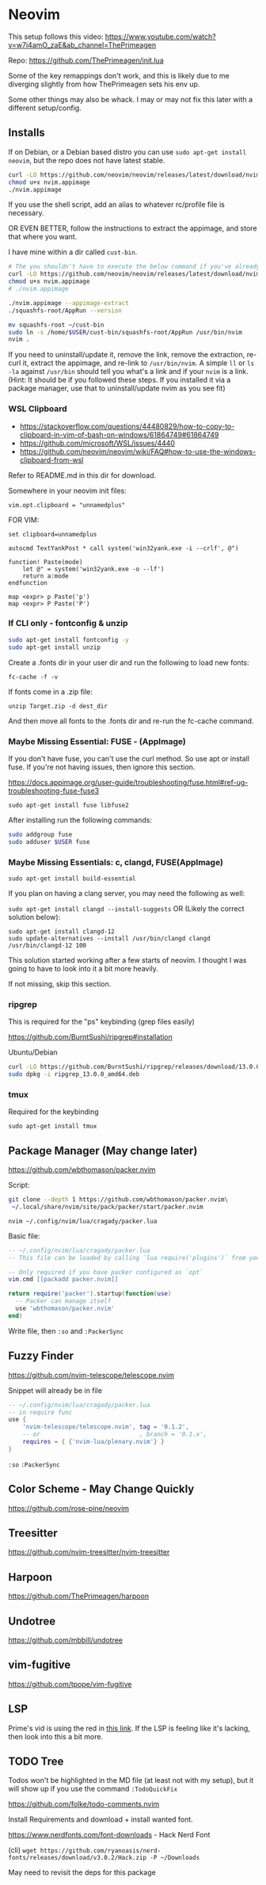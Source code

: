 # Neovim

This setup follows this video: https://www.youtube.com/watch?v=w7i4amO_zaE&ab_channel=ThePrimeagen

Repo: https://github.com/ThePrimeagen/init.lua

Some of the key remappings don't work, and this is likely due to me diverging slightly from how ThePrimeagen sets his env up.

Some other things may also be whack. I may or may not fix this later with a different setup/config.

## Installs

If on Debian, or a Debian based distro you can use `sudo apt-get install neovim`, but the repo does not have latest stable. 

```sh
curl -LO https://github.com/neovim/neovim/releases/latest/download/nvim.appimage
chmod u+x nvim.appimage
./nvim.appimage
```

If you use the shell script, add an alias to whatever rc/profile file is necessary.

OR EVEN BETTER, follow the instructions to extract the appimage, and store that where you want.

I have mine within a dir called `cust-bin`.

```sh
# The you shouldn't have to execute the below command if you've already curled it
curl -LO https://github.com/neovim/neovim/releases/latest/download/nvim.appimage
chmod u+x nvim.appimage
# ./nvim.appimage

./nvim.appimage --appimage-extract
./squashfs-root/AppRun --version

mv squashfs-root ~/cust-bin
sudo ln -s /home/$USER/cust-bin/squashfs-root/AppRun /usr/bin/nvim
nvim .
```

If you need to uninstall/update it, remove the link, remove the extraction, re-curl it, extract the appimage, and re-link to `/usr/bin/nvim`. A simple `ll` or `ls -la` against `/usr/bin` should tell you what's a link and if your `nvim` is a link. (Hint: It should be if you followed these steps. If you installed it via a package manager, use that to uninstall/update nvim as you see fit)

### WSL Clipboard

* https://stackoverflow.com/questions/44480829/how-to-copy-to-clipboard-in-vim-of-bash-on-windows/61864749#61864749
* https://github.com/microsoft/WSL/issues/4440
* https://github.com/neovim/neovim/wiki/FAQ#how-to-use-the-windows-clipboard-from-wsl

Refer to README.md in this dir for download.

Somewhere in your neovim init files:

`vim.opt.clipboard = "unnamedplus"`

FOR VIM:

```vim
set clipboard=unnamedplus

autocmd TextYankPost * call system('win32yank.exe -i --crlf', @")

function! Paste(mode)
    let @" = system('win32yank.exe -o --lf')
    return a:mode
endfunction

map <expr> p Paste('p')
map <expr> P Paste('P')
```

### If CLI only - fontconfig & unzip

```sh
sudo apt-get install fontconfig -y
sudo apt-get install unzip
```

Create a .fonts dir in your user dir and run the following to load new fonts:

`fc-cache -f -v`

If fonts come in a .zip file:

`unzip Target.zip -d dest_dir`

And then move all fonts to the .fonts dir and re-run the fc-cache command.

### Maybe Missing Essential: FUSE - (AppImage)

If you don't have fuse, you can't use the curl method. So use apt or install fuse. If you're not having issues, then ignore this section.

https://docs.appimage.org/user-guide/troubleshooting/fuse.html#ref-ug-troubleshooting-fuse-fuse3

`sudo apt-get install fuse libfuse2`

After installing run the following commands:

```sh
sudo addgroup fuse
sudo adduser $USER fuse
```

### Maybe Missing Essentials: c, clangd, FUSE(AppImage)

`sudo apt-get install build-essential`

If you plan on having a clang server, you may need the following as well:

`sudo apt-get install clangd --install-suggests`
OR (Likely the correct solution below):

```
sudo apt-get install clangd-12
sudo update-alternatives --install /usr/bin/clangd clangd /usr/bin/clangd-12 100
```

This solution started working after a few starts of neovim. I thought I was going to have to look into it a bit more heavily.

If not missing, skip this section.

### ripgrep

This is required for the "<leader>ps" keybinding (grep files easily)

https://github.com/BurntSushi/ripgrep#installation

Ubuntu/Debian

```sh
curl -LO https://github.com/BurntSushi/ripgrep/releases/download/13.0.0/ripgrep_13.0.0_amd64.deb
sudo dpkg -i ripgrep_13.0.0_amd64.deb
```

### tmux

Required for the <C-f> keybinding

`sudo apt-get install tmux`

## Package Manager (May change later)

https://github.com/wbthomason/packer.nvim

Script:

```sh
git clone --depth 1 https://github.com/wbthomason/packer.nvim\
 ~/.local/share/nvim/site/pack/packer/start/packer.nvim
```

<!-- create pathing if not exist-->
`nvim ~/.config/nvim/lua/cragady/packer.lua`

Basic file:

```lua
-- ~/.config/nvim/lua/cragady/packer.lua
-- This file can be loaded by calling `lua require('plugins')` from your init.vim

-- Only required if you have packer configured as `opt`
vim.cmd [[packadd packer.nvim]]

return require('packer').startup(function(use)
  -- Packer can manage itself
  use 'wbthomason/packer.nvim'
end)

```

Write file, then `:so` and `:PackerSync`

## Fuzzy Finder

https://github.com/nvim-telescope/telescope.nvim

Snippet will already be in file

```lua
-- ~/.config/nvim/lua/cragady/packer.lua
-- in require func
use {
    'nvim-telescope/telescope.nvim', tag = '0.1.2',
    -- or                            , branch = '0.1.x',
    requires = { {'nvim-lua/plenary.nvim'} }
}
```

`:so`
`:PackerSync`

## Color Scheme - May Change Quickly 

https://github.com/rose-pine/neovim

## Treesitter

https://github.com/nvim-treesitter/nvim-treesitter

## Harpoon

https://github.com/ThePrimeagen/harpoon

## Undotree

https://github.com/mbbill/undotree

## vim-fugitive

https://github.com/tpope/vim-fugitive

## LSP

Prime's vid is using the red in [this link](https://github.com/VonHeikemen/lsp-zero.nvim/commit/e7695ff341ed2144dcda9a85d8cbeaa7bc921d4e). If the LSP is feeling like it's lacking, then look into this a bit more.

## TODO Tree

<!-- TODO: test -->

Todos won't be highlighted in the MD file (at least not with my setup), but it will show up if you use the command `:TodoQuickFix`

https://github.com/folke/todo-comments.nvim

Install Requirements and download + install wanted font.

https://www.nerdfonts.com/font-downloads - Hack Nerd Font

(cli) `wget https://github.com/ryanoasis/nerd-fonts/releases/download/v3.0.2/Hack.zip -P ~/Downloads`

May need to revisit the deps for this package

